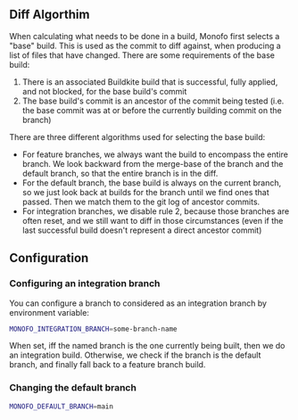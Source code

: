 ## Diff Algorthim

When calculating what needs to be done in a build, Monofo first selects a "base" build. This is used as the commit to diff against, when producing a list of
files that have changed. There are some requirements of the base build:

1. There is an associated Buildkite build that is successful, fully applied, and not blocked, for the base build's commit
2. The base build's commit is an ancestor of the commit being tested (i.e. the base commit was at or before the currently building commit on the branch)

There are three different algorithms used for selecting the base build:

- For feature branches, we always want the build to encompass the entire branch. We look backward from the merge-base of the branch and the default branch, so that the entire branch is in the diff.
- For the default branch, the base build is always on the current branch, so we just look back at builds for the branch until we find ones that passed. Then we match them to the git
  log of ancestor commits.
- For integration branches, we disable rule 2, because those branches are often reset, and we still want to diff in those circumstances (even if the last successful build doesn't represent a direct ancestor commit)

## Configuration

### Configuring an integration branch

You can configure a branch to considered as an integration branch by environment variable:

```bash
MONOFO_INTEGRATION_BRANCH=some-branch-name
```

When set, iff the named branch is the one currently being built, then we do an integration build. Otherwise, we check if the branch is the default branch, and finally fall back to a feature branch build.

### Changing the default branch

```bash
MONOFO_DEFAULT_BRANCH=main
```
